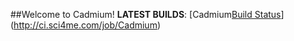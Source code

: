 ##Welcome to Cadmium!
**LATEST BUILDS**: [Cadmium[Build Status](http://ci.sci4me.com/job/Cadmium/badge/icon)](http://ci.sci4me.com/job/Cadmium)